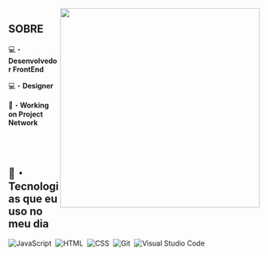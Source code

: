 <img align="right" height="400em" filter=grayscale(1) src="https://media.discordapp.net/attachments/1064894230503358595/1114680424866779215/avatar.png?width=531&height=531"/>

## SOBRE

💻・**Desenvolvedor FrontEnd**

💻・**Designer**

💼・**Working on Project Network**

<br><br>

## 📝・ Tecnologias que eu uso no meu dia

![JavaScript](https://img.shields.io/badge/-JavaScript-05122A?style=flat&logo=javascript)&nbsp;
![HTML](https://img.shields.io/badge/-HTML-05122A?style=flat&logo=HTML5)&nbsp;
![CSS](https://img.shields.io/badge/-CSS-05122A?style=flat&logo=CSS3&logoColor=1572B6)&nbsp;
![Git](https://img.shields.io/badge/-Git-05122A?style=flat&logo=git)&nbsp;
![Visual Studio Code](https://img.shields.io/badge/-Visual%20Studio%20Code-05122A?style=flat&logo=visual-studio-code&logoColor=007ACC)&nbsp;

<br><br>
